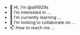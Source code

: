 - 👋 Hi, I’m @a91929s
- 👀 I’m interested in ...
- 🌱 I’m currently learning ...
- 💞️ I’m looking to collaborate on ...
- 📫 How to reach me ...

<!---
a91929s/a91929s is a ✨ special ✨ repository because its `README.md` (this file) appears on your GitHub profile.
You can click the Preview link to take a look at your changes.
--->
